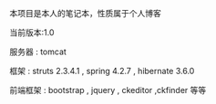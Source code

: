 本项目是本人的笔记本，性质属于个人博客

当前版本:1.0

服务器 : tomcat 

框架 : struts 2.3.4.1 , spring 4.2.7 , hibernate 3.6.0

前端框架 : bootstrap , jquery , ckeditor ,ckfinder 等等